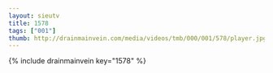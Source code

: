 ```yaml
--- 
layout: sieutv
title: 1578
tags: ["001"]
thumb: http://drainmainvein.com/media/videos/tmb/000/001/578/player.jpg
---
```

{% include drainmainvein key="1578" %} 
